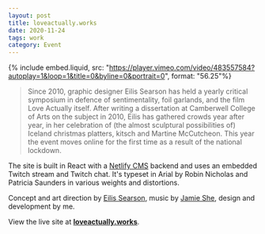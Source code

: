 ```yaml
---
layout: post
title: loveactually.works 
date: 2020-11-24
tags: work
category: Event
---
```


{% include embed.liquid, src: "https://player.vimeo.com/video/483557584?autoplay=1&loop=1&title=0&byline=0&portrait=0", format: "56.25"%}

> Since 2010, graphic designer Eilis Searson has held a yearly critical symposium in defence of sentimentality, foil garlands, and the film Love Actually itself. After writing a dissertation at Camberwell College of Arts on the subject in 2010, Eilis has gathered crowds year after year, in her celebration of (the almost sculptural possibilities of) Iceland christmas platters, kitsch and Martine McCutcheon. This year the event moves online for the first time as a result of the national lockdown.

The site is built in React with a [Netlify CMS](https://www.netlifycms.org/) backend and uses an embedded Twitch stream and Twitch chat. It's typeset in Arial by Robin Nicholas and Patricia Saunders in various weights and distortions.

Concept and art direction by [Eilis Searson](http://eilissearson.com/), music by [Jamie She](https://www.instagram.com/jamie_wooze/), design and development by me.

View the live site at **[loveactually.works](https://www.loveactually.works/)**.